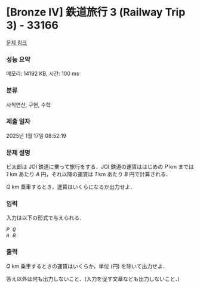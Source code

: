# [Bronze IV] 鉄道旅行 3 (Railway Trip 3) - 33166 

[문제 링크](https://www.acmicpc.net/problem/33166) 

### 성능 요약

메모리: 14192 KB, 시간: 100 ms

### 분류

사칙연산, 구현, 수학

### 제출 일자

2025년 1월 17일 08:52:19

### 문제 설명

<p>ビ太郎は JOI 鉄道に乗って旅行をする．JOI 鉄道の運賃ははじめの <var>P</var> km までは <var>1</var> km あたり <var>A</var> 円，それ以降の運賃は <var>1</var> km あたり <var>B</var> 円で計算される．</p>

<p><var>Q</var> km 乗車するとき，運賃はいくらになるか出力せよ．</p>

### 입력 

 <p>入力は以下の形式で与えられる．</p>

<pre><var>P</var> <var>Q</var>
<var>A</var> <var>B</var></pre>

### 출력 

 <p><var>Q</var> km 乗車するときの運賃はいくらか，単位 (円) を除いて出力せよ．</p>

<p>答え以外は何も出力しないこと．(入力を促す文章なども出力しないこと．)</p>

